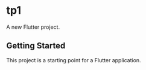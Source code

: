 # tp1

A new Flutter project.

## Getting Started

This project is a starting point for a Flutter application.
